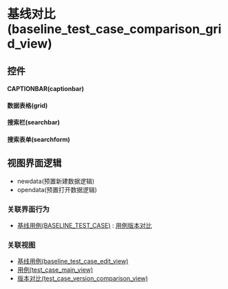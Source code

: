 # 基线对比(baseline_test_case_comparison_grid_view)  <!-- {docsify-ignore-all} -->



## 控件
#### CAPTIONBAR(captionbar)
#### 数据表格(grid)
#### 搜索栏(searchbar)
#### 搜索表单(searchform)

## 视图界面逻辑
  * newdata(预置新建数据逻辑)
  * opendata(预置打开数据逻辑)


### 关联界面行为
  * [基线用例(BASELINE_TEST_CASE)](module/TestMgmt/baseline_test_case) : [用例版本对比](module/TestMgmt/baseline_test_case#界面行为)

### 关联视图
  * [基线用例(baseline_test_case_edit_view)](app/view/baseline_test_case_edit_view)
  * [用例(test_case_main_view)](app/view/test_case_main_view)
  * [版本对比(test_case_version_comparison_view)](app/view/test_case_version_comparison_view)

<script>
 const { createApp } = Vue
  createApp({
    data() {
      return {

      }
    }
  }).use(ElementPlus).mount('#app')
</script>